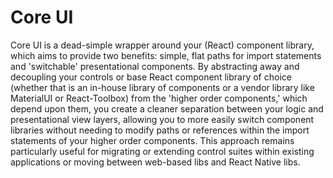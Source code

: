# Core UI
Core UI is a dead-simple wrapper around your (React) component library, which aims to provide two benefits: simple, flat paths for import statements and 'switchable' presentational components. By abstracting away and decoupling your controls or base React component library of choice (whether that is an in-house library of components or a vendor library like MaterialUI or React-Toolbox) from the 'higher order components,' which depend upon them, you create a cleaner separation between your logic and presentational view layers, allowing you to more easily switch component libraries without needing to modify paths or references within the import statements of your higher order components. This approach remains particularly useful for migrating or extending control suites within existing applications or moving between web-based libs and React Native libs.
